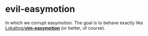 evil-easymotion
===============

In which we corrupt easymotion. The goal is to behave exactly like 
[Lokaltog/**vim-easymotion**](https://github.com/Lokaltog/vim-easymotion)
(or better, of course).
